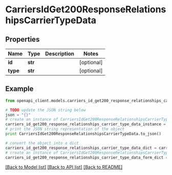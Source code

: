 # CarriersIdGet200ResponseRelationshipsCarrierTypeData


## Properties
Name | Type | Description | Notes
------------ | ------------- | ------------- | -------------
**id** | **str** |  | [optional] 
**type** | **str** |  | [optional] 

## Example

```python
from openapi_client.models.carriers_id_get200_response_relationships_carrier_type_data import CarriersIdGet200ResponseRelationshipsCarrierTypeData

# TODO update the JSON string below
json = "{}"
# create an instance of CarriersIdGet200ResponseRelationshipsCarrierTypeData from a JSON string
carriers_id_get200_response_relationships_carrier_type_data_instance = CarriersIdGet200ResponseRelationshipsCarrierTypeData.from_json(json)
# print the JSON string representation of the object
print CarriersIdGet200ResponseRelationshipsCarrierTypeData.to_json()

# convert the object into a dict
carriers_id_get200_response_relationships_carrier_type_data_dict = carriers_id_get200_response_relationships_carrier_type_data_instance.to_dict()
# create an instance of CarriersIdGet200ResponseRelationshipsCarrierTypeData from a dict
carriers_id_get200_response_relationships_carrier_type_data_form_dict = carriers_id_get200_response_relationships_carrier_type_data.from_dict(carriers_id_get200_response_relationships_carrier_type_data_dict)
```
[[Back to Model list]](../README.md#documentation-for-models) [[Back to API list]](../README.md#documentation-for-api-endpoints) [[Back to README]](../README.md)


